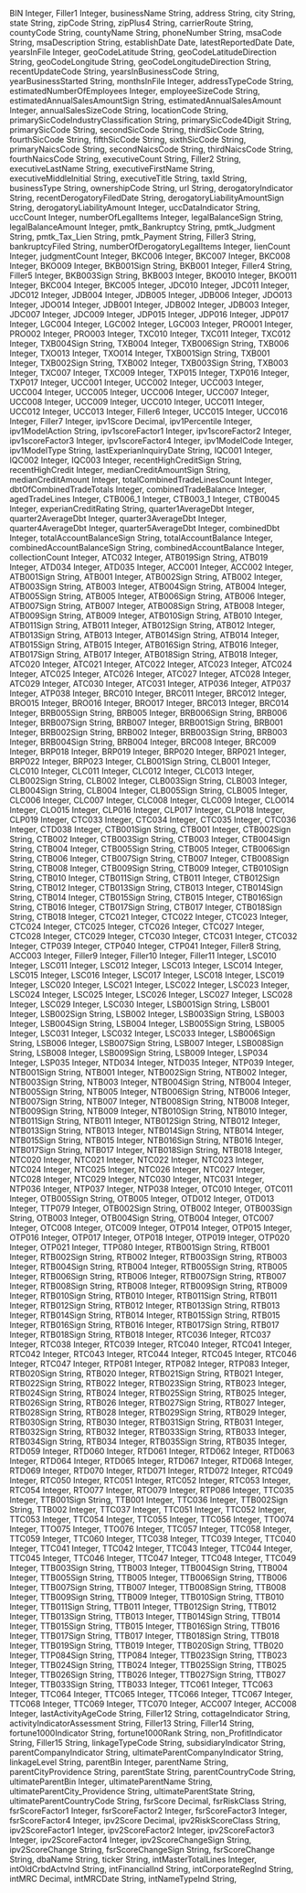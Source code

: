 
BIN Integer,
Filler1 Integer,
businessName String,
address String,
city String,
state String,
zipCode String,
zipPlus4 String,
carrierRoute String,
countyCode String,
countyName String,
phoneNumber String,
msaCode String,
msaDescription String,
establishDate Date,
latestReportedDate Date,
yearsInFile Integer,
geoCodeLatitude String,
geoCodeLatitudeDirection String,
geoCodeLongitude String,
geoCodeLongitudeDirection String,
recentUpdateCode String,
yearsInBusinessCode String,
yearBusinessStarted String,
monthsInFile Integer,
addressTypeCode String,
estimatedNumberOfEmployees Integer,
employeeSizeCode String,
estimatedAnnualSalesAmountSign String,
estimatedAnnualSalesAmount Integer,
annualSalesSizeCode String,
locationCode String,
primarySicCodeIndustryClassification String,
primarySicCode4Digit String,
primarySicCode String,
secondSicCode String,
thirdSicCode String,
fourthSicCode String,
fifthSicCode String,
sixthSicCode String,
primaryNaicsCode String,
secondNaicsCode String,
thirdNaicsCode String,
fourthNaicsCode String,
executiveCount String,
Filler2 String,
executiveLastName String,
executiveFirstName String,
executiveMiddleInitial String,
executiveTitle String,
taxId String,
businessType String,
ownershipCode String,
url String,
derogatoryIndicator String,
recentDerogatoryFiledDate String,
derogatoryLiabilityAmountSign String,
derogatoryLiabilityAmount Integer,
uccDataIndicator String,
uccCount Integer,
numberOfLegalItems Integer,
legalBalanceSign String,
legalBalanceAmount Integer,
pmtk_Bankruptcy String,
pmtk_Judgment String,
pmtk_Tax_Lien String,
pmtk_Payment String,
Filler3 String,
bankruptcyFiled String,
numberOfDerogatoryLegalItems Integer,
lienCount Integer,
judgmentCount Integer,
BKC006 Integer,
BKC007 Integer,
BKC008 Integer,
BKO009 Integer,
BKB001Sign String,
BKB001 Integer,
Filler4 String,
Filler5 Integer,
BKB003Sign String,
BKB003 Integer,
BKO010 Integer,
BKO011 Integer,
BKC004 Integer,
BKC005 Integer,
JDC010 Integer,
JDC011 Integer,
JDC012 Integer,
JDB004 Integer,
JDB005 Integer,
JDB006 Integer,
JDO013 Integer,
JDO014 Integer,
JDB001 Integer,
JDB002 Integer,
JDB003 Integer,
JDC007 Integer,
JDC009 Integer,
JDP015 Integer,
JDP016 Integer,
JDP017 Integer,
LGC004 Integer,
LGC002 Integer,
LGC003 Integer,
PRO001 Integer,
PRO002 Integer,
PRO003 Integer,
TXC010 Integer,
TXC011 Integer,
TXC012 Integer,
TXB004Sign String,
TXB004 Integer,
TXB006Sign String,
TXB006 Integer,
TXO013 Integer,
TXO014 Integer,
TXB001Sign String,
TXB001 Integer,
TXB002Sign String,
TXB002 Integer,
TXB003Sign String,
TXB003 Integer,
TXC007 Integer,
TXC009 Integer,
TXP015 Integer,
TXP016 Integer,
TXP017 Integer,
UCC001 Integer,
UCC002 Integer,
UCC003 Integer,
UCC004 Integer,
UCC005 Integer,
UCC006 Integer,
UCC007 Integer,
UCC008 Integer,
UCC009 Integer,
UCC010 Integer,
UCC011 Integer,
UCC012 Integer,
UCC013 Integer,
Filler6 Integer,
UCC015 Integer,
UCC016 Integer,
Filler7 Integer,
ipv1Score Decimal,
ipv1Percentile Integer,
ipv1ModelAction String,
ipv1scoreFactor1 Integer,
ipv1scoreFactor2 Integer,
ipv1scoreFactor3 Integer,
ipv1scoreFactor4 Integer,
ipv1ModelCode Integer,
ipv1ModelType String,
lastExperianInquiryDate String,
IQC001 Integer,
IQC002 Integer,
IQC003 Integer,
recentHighCreditSign String,
recentHighCredit Integer,
medianCreditAmountSign String,
medianCreditAmount Integer,
totalCombinedTradeLinesCount Integer,
dbtOfCombinedTradeTotals Integer,
combinedTradeBalance Integer,
agedTradeLines Integer,
CTB006_1 Integer,
CTB003_1 Integer,
CTB0045 Integer,
experianCreditRating String,
quarter1AverageDbt Integer,
quarter2AverageDbt Integer,
quarter3AverageDbt Integer,
quarter4AverageDbt Integer,
quarter5AverageDbt Integer,
combinedDbt Integer,
totalAccountBalanceSign String,
totalAccountBalance Integer,
combinedAccountBalanceSign String,
combinedAccountBalance Integer,
collectionCount Integer,
ATC032 Integer,
ATB019Sign String,
ATB019 Integer,
ATD034 Integer,
ATD035 Integer,
ACC001 Integer,
ACC002 Integer,
ATB001Sign String,
ATB001 Integer,
ATB002Sign String,
ATB002 Integer,
ATB003Sign String,
ATB003 Integer,
ATB004Sign String,
ATB004 Integer,
ATB005Sign String,
ATB005 Integer,
ATB006Sign String,
ATB006 Integer,
ATB007Sign String,
ATB007 Integer,
ATB008Sign String,
ATB008 Integer,
ATB009Sign String,
ATB009 Integer,
ATB010Sign String,
ATB010 Integer,
ATB011Sign String,
ATB011 Integer,
ATB012Sign String,
ATB012 Integer,
ATB013Sign String,
ATB013 Integer,
ATB014Sign String,
ATB014 Integer,
ATB015Sign String,
ATB015 Integer,
ATB016Sign String,
ATB016 Integer,
ATB017Sign String,
ATB017 Integer,
ATB018Sign String,
ATB018 Integer,
ATC020 Integer,
ATC021 Integer,
ATC022 Integer,
ATC023 Integer,
ATC024 Integer,
ATC025 Integer,
ATC026 Integer,
ATC027 Integer,
ATC028 Integer,
ATC029 Integer,
ATC030 Integer,
ATC031 Integer,
ATP036 Integer,
ATP037 Integer,
ATP038 Integer,
BRC010 Integer,
BRC011 Integer,
BRC012 Integer,
BRO015 Integer,
BRO016 Integer,
BRO017 Integer,
BRC013 Integer,
BRC014 Integer,
BRB005Sign String,
BRB005 Integer,
BRB006Sign String,
BRB006 Integer,
BRB007Sign String,
BRB007 Integer,
BRB001Sign String,
BRB001 Integer,
BRB002Sign String,
BRB002 Integer,
BRB003Sign String,
BRB003 Integer,
BRB004Sign String,
BRB004 Integer,
BRC008 Integer,
BRC009 Integer,
BRP018 Integer,
BRP019 Integer,
BRP020 Integer,
BRP021 Integer,
BRP022 Integer,
BRP023 Integer,
CLB001Sign String,
CLB001 Integer,
CLC010 Integer,
CLC011 Integer,
CLC012 Integer,
CLC013 Integer,
CLB002Sign String,
CLB002 Integer,
CLB003Sign String,
CLB003 Integer,
CLB004Sign String,
CLB004 Integer,
CLB005Sign String,
CLB005 Integer,
CLC006 Integer,
CLC007 Integer,
CLC008 Integer,
CLC009 Integer,
CLO014 Integer,
CLO015 Integer,
CLP016 Integer,
CLP017 Integer,
CLP018 Integer,
CLP019 Integer,
CTC033 Integer,
CTC034 Integer,
CTC035 Integer,
CTC036 Integer,
CTD038 Integer,
CTB001Sign String,
CTB001 Integer,
CTB002Sign String,
CTB002 Integer,
CTB003Sign String,
CTB003 Integer,
CTB004Sign String,
CTB004 Integer,
CTB005Sign String,
CTB005 Integer,
CTB006Sign String,
CTB006 Integer,
CTB007Sign String,
CTB007 Integer,
CTB008Sign String,
CTB008 Integer,
CTB009Sign String,
CTB009 Integer,
CTB010Sign String,
CTB010 Integer,
CTB011Sign String,
CTB011 Integer,
CTB012Sign String,
CTB012 Integer,
CTB013Sign String,
CTB013 Integer,
CTB014Sign String,
CTB014 Integer,
CTB015Sign String,
CTB015 Integer,
CTB016Sign String,
CTB016 Integer,
CTB017Sign String,
CTB017 Integer,
CTB018Sign String,
CTB018 Integer,
CTC021 Integer,
CTC022 Integer,
CTC023 Integer,
CTC024 Integer,
CTC025 Integer,
CTC026 Integer,
CTC027 Integer,
CTC028 Integer,
CTC029 Integer,
CTC030 Integer,
CTC031 Integer,
CTC032 Integer,
CTP039 Integer,
CTP040 Integer,
CTP041 Integer,
Filler8 String,
ACC003 Integer,
Filler9 Integer,
Filler10 Integer,
Filler11 Integer,
LSC010 Integer,
LSC011 Integer,
LSC012 Integer,
LSC013 Integer,
LSC014 Integer,
LSC015 Integer,
LSC016 Integer,
LSC017 Integer,
LSC018 Integer,
LSC019 Integer,
LSC020 Integer,
LSC021 Integer,
LSC022 Integer,
LSC023 Integer,
LSC024 Integer,
LSC025 Integer,
LSC026 Integer,
LSC027 Integer,
LSC028 Integer,
LSC029 Integer,
LSC030 Integer,
LSB001Sign String,
LSB001 Integer,
LSB002Sign String,
LSB002 Integer,
LSB003Sign String,
LSB003 Integer,
LSB004Sign String,
LSB004 Integer,
LSB005Sign String,
LSB005 Integer,
LSC031 Integer,
LSC032 Integer,
LSC033 Integer,
LSB006Sign String,
LSB006 Integer,
LSB007Sign String,
LSB007 Integer,
LSB008Sign String,
LSB008 Integer,
LSB009Sign String,
LSB009 Integer,
LSP034 Integer,
LSP035 Integer,
NTD034 Integer,
NTD035 Integer,
NTP039 Integer,
NTB001Sign String,
NTB001 Integer,
NTB002Sign String,
NTB002 Integer,
NTB003Sign String,
NTB003 Integer,
NTB004Sign String,
NTB004 Integer,
NTB005Sign String,
NTB005 Integer,
NTB006Sign String,
NTB006 Integer,
NTB007Sign String,
NTB007 Integer,
NTB008Sign String,
NTB008 Integer,
NTB009Sign String,
NTB009 Integer,
NTB010Sign String,
NTB010 Integer,
NTB011Sign String,
NTB011 Integer,
NTB012Sign String,
NTB012 Integer,
NTB013Sign String,
NTB013 Integer,
NTB014Sign String,
NTB014 Integer,
NTB015Sign String,
NTB015 Integer,
NTB016Sign String,
NTB016 Integer,
NTB017Sign String,
NTB017 Integer,
NTB018Sign String,
NTB018 Integer,
NTC020 Integer,
NTC021 Integer,
NTC022 Integer,
NTC023 Integer,
NTC024 Integer,
NTC025 Integer,
NTC026 Integer,
NTC027 Integer,
NTC028 Integer,
NTC029 Integer,
NTC030 Integer,
NTC031 Integer,
NTP036 Integer,
NTP037 Integer,
NTP038 Integer,
OTC010 Integer,
OTC011 Integer,
OTB005Sign String,
OTB005 Integer,
OTD012 Integer,
OTD013 Integer,
TTP079 Integer,
OTB002Sign String,
OTB002 Integer,
OTB003Sign String,
OTB003 Integer,
OTB004Sign String,
OTB004 Integer,
OTC007 Integer,
OTC008 Integer,
OTC009 Integer,
OTP014 Integer,
OTP015 Integer,
OTP016 Integer,
OTP017 Integer,
OTP018 Integer,
OTP019 Integer,
OTP020 Integer,
OTP021 Integer,
TTP080 Integer,
RTB001Sign String,
RTB001 Integer,
RTB002Sign String,
RTB002 Integer,
RTB003Sign String,
RTB003 Integer,
RTB004Sign String,
RTB004 Integer,
RTB005Sign String,
RTB005 Integer,
RTB006Sign String,
RTB006 Integer,
RTB007Sign String,
RTB007 Integer,
RTB008Sign String,
RTB008 Integer,
RTB009Sign String,
RTB009 Integer,
RTB010Sign String,
RTB010 Integer,
RTB011Sign String,
RTB011 Integer,
RTB012Sign String,
RTB012 Integer,
RTB013Sign String,
RTB013 Integer,
RTB014Sign String,
RTB014 Integer,
RTB015Sign String,
RTB015 Integer,
RTB016Sign String,
RTB016 Integer,
RTB017Sign String,
RTB017 Integer,
RTB018Sign String,
RTB018 Integer,
RTC036 Integer,
RTC037 Integer,
RTC038 Integer,
RTC039 Integer,
RTC040 Integer,
RTC041 Integer,
RTC042 Integer,
RTC043 Integer,
RTC044 Integer,
RTC045 Integer,
RTC046 Integer,
RTC047 Integer,
RTP081 Integer,
RTP082 Integer,
RTP083 Integer,
RTB020Sign String,
RTB020 Integer,
RTB021Sign String,
RTB021 Integer,
RTB022Sign String,
RTB022 Integer,
RTB023Sign String,
RTB023 Integer,
RTB024Sign String,
RTB024 Integer,
RTB025Sign String,
RTB025 Integer,
RTB026Sign String,
RTB026 Integer,
RTB027Sign String,
RTB027 Integer,
RTB028Sign String,
RTB028 Integer,
RTB029Sign String,
RTB029 Integer,
RTB030Sign String,
RTB030 Integer,
RTB031Sign String,
RTB031 Integer,
RTB032Sign String,
RTB032 Integer,
RTB033Sign String,
RTB033 Integer,
RTB034Sign String,
RTB034 Integer,
RTB035Sign String,
RTB035 Integer,
RTD059 Integer,
RTD060 Integer,
RTD061 Integer,
RTD062 Integer,
RTD063 Integer,
RTD064 Integer,
RTD065 Integer,
RTD067 Integer,
RTD068 Integer,
RTD069 Integer,
RTD070 Integer,
RTD071 Integer,
RTD072 Integer,
RTC049 Integer,
RTC050 Integer,
RTC051 Integer,
RTC052 Integer,
RTC053 Integer,
RTC054 Integer,
RTO077 Integer,
RTO079 Integer,
RTP086 Integer,
TTC035 Integer,
TTB001Sign String,
TTB001 Integer,
TTC036 Integer,
TTB002Sign String,
TTB002 Integer,
TTC037 Integer,
TTC051 Integer,
TTC052 Integer,
TTC053 Integer,
TTC054 Integer,
TTC055 Integer,
TTC056 Integer,
TTO074 Integer,
TTO075 Integer,
TTO076 Integer,
TTC057 Integer,
TTC058 Integer,
TTC059 Integer,
TTC060 Integer,
TTC038 Integer,
TTC039 Integer,
TTC040 Integer,
TTC041 Integer,
TTC042 Integer,
TTC043 Integer,
TTC044 Integer,
TTC045 Integer,
TTC046 Integer,
TTC047 Integer,
TTC048 Integer,
TTC049 Integer,
TTB003Sign String,
TTB003 Integer,
TTB004Sign String,
TTB004 Integer,
TTB005Sign String,
TTB005 Integer,
TTB006Sign String,
TTB006 Integer,
TTB007Sign String,
TTB007 Integer,
TTB008Sign String,
TTB008 Integer,
TTB009Sign String,
TTB009 Integer,
TTB010Sign String,
TTB010 Integer,
TTB011Sign String,
TTB011 Integer,
TTB012Sign String,
TTB012 Integer,
TTB013Sign String,
TTB013 Integer,
TTB014Sign String,
TTB014 Integer,
TTB015Sign String,
TTB015 Integer,
TTB016Sign String,
TTB016 Integer,
TTB017Sign String,
TTB017 Integer,
TTB018Sign String,
TTB018 Integer,
TTB019Sign String,
TTB019 Integer,
TTB020Sign String,
TTB020 Integer,
TTP084Sign String,
TTP084 Integer,
TTB023Sign String,
TTB023 Integer,
TTB024Sign String,
TTB024 Integer,
TTB025Sign String,
TTB025 Integer,
TTB026Sign String,
TTB026 Integer,
TTB027Sign String,
TTB027 Integer,
TTB033Sign String,
TTB033 Integer,
TTC061 Integer,
TTC063 Integer,
TTC064 Integer,
TTC065 Integer,
TTC066 Integer,
TTC067 Integer,
TTC068 Integer,
TTC069 Integer,
TTC070 Integer,
ACC007 Integer,
ACC008 Integer,
lastActivityAgeCode String,
Filler12 String,
cottageIndicator String,
activityIndicatorAssessment String,
Filler13 String,
Filler14 String,
fortune1000Indicator String,
fortune1000Rank String,
non_ProfitIndicator String,
Filler15 String,
linkageTypeCode String,
subsidiaryIndicator String,
parentCompanyIndicator String,
ultimateParentCompanyIndicator String,
linkageLevel String,
parentBin Integer,
parentName String,
parentCityProvidence String,
parentState String,
parentCountryCode String,
ultimateParentBin Integer,
ultimateParentName String,
ultimateParentCity_Providence String,
ultimateParentState String,
ultimateParentCountryCode String,
fsrScore Decimal,
fsrRiskClass String,
fsrScoreFactor1 Integer,
fsrScoreFactor2 Integer,
fsrScoreFactor3 Integer,
fsrScoreFactor4 Integer,
ipv2Score Decimal,
ipv2RiskScoreClass String,
ipv2ScoreFactor1 Integer,
ipv2ScoreFactor2 Integer,
ipv2ScoreFactor3 Integer,
ipv2ScoreFactor4 Integer,
ipv2ScoreChangeSign String,
ipv2ScoreChange String,
fsrScoreChangeSign String,
fsrScoreChange String,
dbaName String,
ticker String,
intMasterTotalLines Integer,
intOldCrbdActvInd String,
intFinancialInd String,
intCorporateRegInd String,
intMRC Decimal,
intMRCDate String,
intNameTypeInd String,
